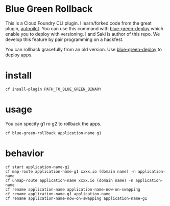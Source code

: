 # Blue Green Rollback

This is a Cloud Foundry CLI plugin. I learn/forked code from the great plugin, [autopilot](https://github.com/contraband/autopilot). You can use this command with 
[blue-green-deploy](https://github.com/sakkuru/rollback-push) which enable you to
deploy with versioning. I and Saki is author of this repo. We develop this feature by pair programming on a hackfest. 

You can rollback gracefully from an old version. Use [blue-green-deploy](https://github.com/sakkuru/rollback-push) to deploy apps.

# install 

```
cf insall-plugin PATH_TO_BLUE_GREEN_BINARY
``` 

# usage 

You can specify g1 ro g2 to rollback the apps. 
```
cf blue-green-rollback application-name g1
```

# behavior

```
cf start application-name-g1
cf map-route application-name-g1 xxxx.io (domain name) -n application-name
cf unmap-route application-name xxxx.io (domain name) -n application-name
cf rename application-name application-name-now-on-swapping
cf rename application-name-g1 application-name
cf rename application-name-now-on-swapping application-name-g1
```
